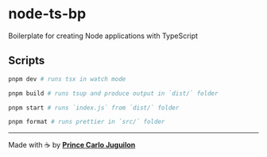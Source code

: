# node-ts-bp

Boilerplate for creating Node applications with TypeScript

## Scripts

```bash
pnpm dev # runs tsx in watch mode
```

```bash
pnpm build # runs tsup and produce output in `dist/` folder
```

```bash
pnpm start # runs `index.js` from `dist/` folder
```

```bash
pnpm format # runs prettier in `src/` folder
```

---

Made with ☕ by [**Prince Carlo Juguilon**](https://princecaarlo.tech/)
